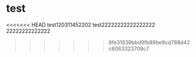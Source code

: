 # test
<<<<<<< HEAD
test120311452202
test22222222222222222
22222222222222
>>>>>>> 9fe31939bbd9fb89be9cd788d42c6063323709c7
